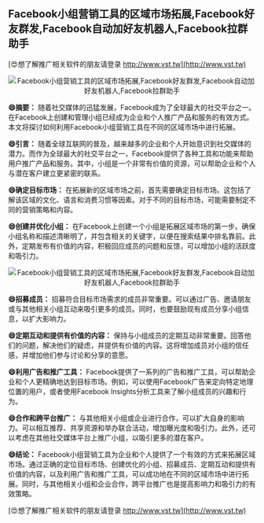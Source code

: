 ## **Facebook小组营销工具的区域市场拓展,Facebook好友群发,Facebook自动加好友机器人,Facebook拉群助手**

[😍想了解推广相关软件的朋友请登录 http://www.vst.tw](http://www.vst.tw)

 <center><img src="https://vst.tw/MP4/tuiguang/png/0.png" alt="Facebook小组营销工具的区域市场拓展,Facebook好友群发,Facebook自动加好友机器人,Facebook拉群助手"></center>

**😄摘要：**
随着社交媒体的迅猛发展，Facebook成为了全球最大的社交平台之一。在Facebook上创建和管理小组已经成为企业和个人推广产品和服务的有效方式。本文将探讨如何利用Facebook小组营销工具在不同的区域市场中进行拓展。

**😄引言：**
随着全球互联网的普及，越来越多的企业和个人开始意识到社交媒体的潜力。而作为全球最大的社交平台之一，Facebook提供了各种工具和功能来帮助用户推广产品和服务。其中，小组是一个非常有价值的资源，可以帮助企业和个人与潜在客户建立更紧密的联系。

**😄确定目标市场：**
在拓展新的区域市场之前，首先需要确定目标市场。这包括了解该区域的文化、语言和消费习惯等因素。对于不同的目标市场，可能需要制定不同的营销策略和内容。

**😄创建并优化小组：**
在Facebook上创建一个小组是拓展区域市场的第一步。确保小组名称和描述清晰明了，并包含相关的关键字，以便在搜索结果中排名靠前。此外，定期发布有价值的内容，积极回应成员的问题和反馈，可以增加小组的活跃度和吸引力。

 <center><img src="https://vst.tw/MP4/tuiguang/png/5.png" alt="Facebook小组营销工具的区域市场拓展,Facebook好友群发,Facebook自动加好友机器人,Facebook拉群助手"></center>

**😄招募成员：**
招募符合目标市场需求的成员非常重要。可以通过广告、邀请朋友或与其他相关小组互动来吸引更多的成员。同时，也要鼓励现有成员分享小组信息，以扩大影响力。

**😄定期互动和提供有价值的内容：**
保持与小组成员的定期互动非常重要。回答他们的问题，解决他们的疑虑，并提供有价值的内容。这将增加成员对小组的信任感，并增加他们参与讨论和分享的意愿。

**😄利用广告和推广工具：**
Facebook提供了一系列的广告和推广工具，可以帮助企业和个人更精确地达到目标市场。例如，可以使用Facebook广告来定向特定地理位置的用户，或者使用Facebook Insights分析工具来了解小组成员的兴趣和行为。

**😄合作和跨平台推广：**
与其他相关小组或企业进行合作，可以扩大自身的影响力。可以相互推荐、共享资源和举办联合活动，增加曝光度和吸引力。此外，还可以考虑在其他社交媒体平台上推广小组，以吸引更多的潜在客户。

**😄结论：**
Facebook小组营销工具为企业和个人提供了一个有效的方式来拓展区域市场。通过正确的定位目标市场、创建优化的小组、招募成员、定期互动和提供有价值的内容，以及利用广告和推广工具，可以成功地在不同的区域市场中进行拓展。同时，与其他相关小组和企业合作，跨平台推广也是提高影响力和吸引力的有效策略。

[😍想了解推广相关软件的朋友请登录 http://www.vst.tw](http://www.vst.tw)



